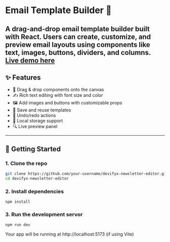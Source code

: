 # Email Template Builder 📨

A drag-and-drop email template builder built with React. Users can create, customize, and preview email layouts using components like text, images, buttons, dividers, and columns.
[Live demo here](https://devifyx-newsletter-editor.vercel.app/) 
---

## ✨ Features

- 🧩 Drag & drop components onto the canvas
- ✍️ Rich text editing with font size and color
- 🖼️ Add images and buttons with customizable props
- 🧵 Save and reuse templates
- 🔄 Undo/redo actions
- 💾 Local storage support
- 🔍 Live preview panel

---

## 🚀 Getting Started

### 1. Clone the repo

```bash
git clone https://github.com/your-username/devifyx-newsletter-editor.git
cd devifyx-newsletter-editor
```
### 2. Install dependencies
```
npm install
```
### 3. Run  the development servor
```
npm run dev
```
Your app will be running at http://localhost:5173 (if using Vite)

